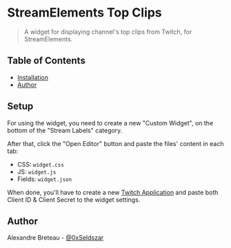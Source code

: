 # StreamElements Top Clips

> A widget for displaying channel's top clips from Twitch, for StreamElements.

## Table of Contents

- [Installation](#installation)
- [Author](#author)

## Setup

For using the widget, you need to create a new "Custom Widget", on the bottom of the "Stream Labels" category.

After that, click the "Open Editor" button and paste the files' content in each tab:
- CSS: `widget.css`
- JS: `widget.js`
- Fields: `widget.json`

When done, you'll have to create a new [Twitch Application](https://dev.twitch.tv/console/apps) and paste both Client ID & Client Secret to the widget settings.

## Author

Alexandre Breteau - [@0xSeldszar](https://twitter.com/0xSeldszar)

